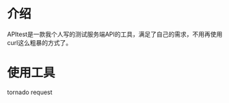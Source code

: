 介绍
========
APItest是一款我个人写的测试服务端API的工具，满足了自己的需求，不用再使用curl这么粗暴的方式了。

使用工具
========
tornado
request


